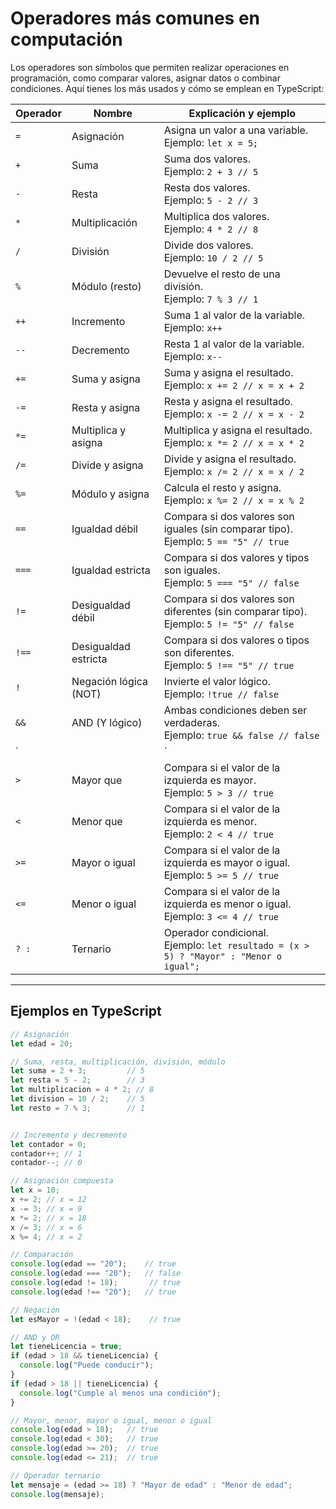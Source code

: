 
# Operadores más comunes en computación

Los operadores son símbolos que permiten realizar operaciones en programación, como comparar valores, asignar datos o combinar condiciones. Aquí tienes los más usados y cómo se emplean en TypeScript:

| Operador | Nombre                | Explicación y ejemplo |
|----------|-----------------------|----------------------|
| `=`      | Asignación            | Asigna un valor a una variable.<br>Ejemplo: `let x = 5;` |
| `+`      | Suma                  | Suma dos valores.<br>Ejemplo: `2 + 3 // 5` |
| `-`      | Resta                 | Resta dos valores.<br>Ejemplo: `5 - 2 // 3` |
| `*`      | Multiplicación        | Multiplica dos valores.<br>Ejemplo: `4 * 2 // 8` |
| `/`      | División              | Divide dos valores.<br>Ejemplo: `10 / 2 // 5` |
| `%`      | Módulo (resto)        | Devuelve el resto de una división.<br>Ejemplo: `7 % 3 // 1` |
| `++`     | Incremento            | Suma 1 al valor de la variable.<br>Ejemplo: `x++` |
| `--`     | Decremento            | Resta 1 al valor de la variable.<br>Ejemplo: `x--` |
| `+=`     | Suma y asigna         | Suma y asigna el resultado.<br>Ejemplo: `x += 2 // x = x + 2` |
| `-=`     | Resta y asigna        | Resta y asigna el resultado.<br>Ejemplo: `x -= 2 // x = x - 2` |
| `*=`     | Multiplica y asigna   | Multiplica y asigna el resultado.<br>Ejemplo: `x *= 2 // x = x * 2` |
| `/=`     | Divide y asigna       | Divide y asigna el resultado.<br>Ejemplo: `x /= 2 // x = x / 2` |
| `%=`     | Módulo y asigna       | Calcula el resto y asigna.<br>Ejemplo: `x %= 2 // x = x % 2` |
| `==`     | Igualdad débil        | Compara si dos valores son iguales (sin comparar tipo).<br>Ejemplo: `5 == "5" // true` |
| `===`    | Igualdad estricta     | Compara si dos valores y tipos son iguales.<br>Ejemplo: `5 === "5" // false` |
| `!=`     | Desigualdad débil     | Compara si dos valores son diferentes (sin comparar tipo).<br>Ejemplo: `5 != "5" // false` |
| `!==`    | Desigualdad estricta  | Compara si dos valores o tipos son diferentes.<br>Ejemplo: `5 !== "5" // true` |
| `!`      | Negación lógica (NOT) | Invierte el valor lógico.<br>Ejemplo: `!true // false` |
| `&&`     | AND (Y lógico)        | Ambas condiciones deben ser verdaderas.<br>Ejemplo: `true && false // false` |
| `||`     | OR (O lógico)         | Al menos una condición debe ser verdadera.<br>Ejemplo: `true || false // true` |
| `>`      | Mayor que             | Compara si el valor de la izquierda es mayor.<br>Ejemplo: `5 > 3 // true` |
| `<`      | Menor que             | Compara si el valor de la izquierda es menor.<br>Ejemplo: `2 < 4 // true` |
| `>=`     | Mayor o igual         | Compara si el valor de la izquierda es mayor o igual.<br>Ejemplo: `5 >= 5 // true` |
| `<=`     | Menor o igual         | Compara si el valor de la izquierda es menor o igual.<br>Ejemplo: `3 <= 4 // true` |
| `? :`    | Ternario              | Operador condicional.<br>Ejemplo: `let resultado = (x > 5) ? "Mayor" : "Menor o igual";` |

---

## Ejemplos en TypeScript

```typescript
// Asignación
let edad = 20;

// Suma, resta, multiplicación, división, módulo
let suma = 2 + 3;         // 5
let resta = 5 - 2;        // 3
let multiplicacion = 4 * 2; // 8
let division = 10 / 2;    // 5
let resto = 7 % 3;        // 1


// Incremento y decremento
let contador = 0;
contador++; // 1
contador--; // 0

// Asignación compuesta
let x = 10;
x += 2; // x = 12
x -= 3; // x = 9
x *= 2; // x = 18
x /= 3; // x = 6
x %= 4; // x = 2

// Comparación
console.log(edad == "20");    // true
console.log(edad === "20");   // false
console.log(edad != 18);       // true
console.log(edad !== "20");   // true

// Negación
let esMayor = !(edad < 18);    // true

// AND y OR
let tieneLicencia = true;
if (edad > 18 && tieneLicencia) {
  console.log("Puede conducir");
}
if (edad > 18 || tieneLicencia) {
  console.log("Cumple al menos una condición");
}

// Mayor, menor, mayor o igual, menor o igual
console.log(edad > 18);   // true
console.log(edad < 30);   // true
console.log(edad >= 20);  // true
console.log(edad <= 21);  // true

// Operador ternario
let mensaje = (edad >= 18) ? "Mayor de edad" : "Menor de edad";
console.log(mensaje);
```
